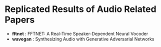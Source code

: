 # Replicated Results of Audio Related Papers

* **fftnet** : FFTNET: A Real-Time Speaker-Dependent Neural Vocoder
* **wavegan** : Synthesizing Audio with Generative Adversarial Networks

